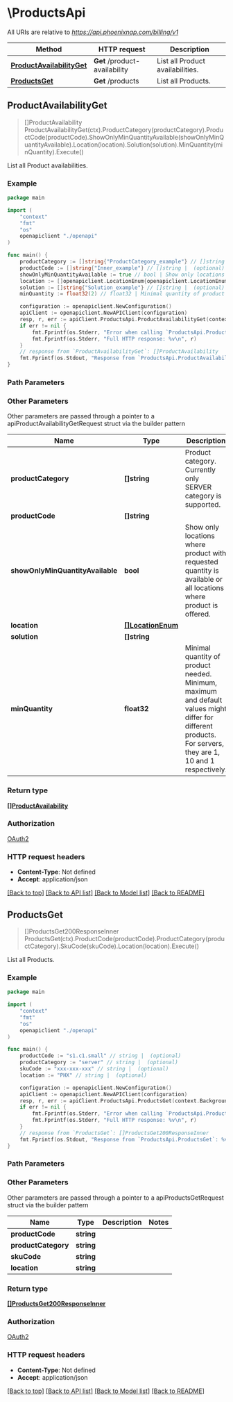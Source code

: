 # \ProductsApi

All URIs are relative to *https://api.phoenixnap.com/billing/v1*

Method | HTTP request | Description
------------- | ------------- | -------------
[**ProductAvailabilityGet**](ProductsApi.md#ProductAvailabilityGet) | **Get** /product-availability | List all Product availabilities.
[**ProductsGet**](ProductsApi.md#ProductsGet) | **Get** /products | List all Products.



## ProductAvailabilityGet

> []ProductAvailability ProductAvailabilityGet(ctx).ProductCategory(productCategory).ProductCode(productCode).ShowOnlyMinQuantityAvailable(showOnlyMinQuantityAvailable).Location(location).Solution(solution).MinQuantity(minQuantity).Execute()

List all Product availabilities.



### Example

```go
package main

import (
    "context"
    "fmt"
    "os"
    openapiclient "./openapi"
)

func main() {
    productCategory := []string{"ProductCategory_example"} // []string | Product category. Currently only SERVER category is supported. (optional)
    productCode := []string{"Inner_example"} // []string |  (optional)
    showOnlyMinQuantityAvailable := true // bool | Show only locations where product with requested quantity is available or all locations where product is offered. (optional) (default to true)
    location := []openapiclient.LocationEnum{openapiclient.LocationEnum("PHX")} // []LocationEnum |  (optional)
    solution := []string{"Solution_example"} // []string |  (optional)
    minQuantity := float32(2) // float32 | Minimal quantity of product needed. Minimum, maximum and default values might differ for different products. For servers, they are 1, 10 and 1 respectively. (optional)

    configuration := openapiclient.NewConfiguration()
    apiClient := openapiclient.NewAPIClient(configuration)
    resp, r, err := apiClient.ProductsApi.ProductAvailabilityGet(context.Background()).ProductCategory(productCategory).ProductCode(productCode).ShowOnlyMinQuantityAvailable(showOnlyMinQuantityAvailable).Location(location).Solution(solution).MinQuantity(minQuantity).Execute()
    if err != nil {
        fmt.Fprintf(os.Stderr, "Error when calling `ProductsApi.ProductAvailabilityGet``: %v\n", err)
        fmt.Fprintf(os.Stderr, "Full HTTP response: %v\n", r)
    }
    // response from `ProductAvailabilityGet`: []ProductAvailability
    fmt.Fprintf(os.Stdout, "Response from `ProductsApi.ProductAvailabilityGet`: %v\n", resp)
}
```

### Path Parameters



### Other Parameters

Other parameters are passed through a pointer to a apiProductAvailabilityGetRequest struct via the builder pattern


Name | Type | Description  | Notes
------------- | ------------- | ------------- | -------------
 **productCategory** | **[]string** | Product category. Currently only SERVER category is supported. | 
 **productCode** | **[]string** |  | 
 **showOnlyMinQuantityAvailable** | **bool** | Show only locations where product with requested quantity is available or all locations where product is offered. | [default to true]
 **location** | [**[]LocationEnum**](LocationEnum.md) |  | 
 **solution** | **[]string** |  | 
 **minQuantity** | **float32** | Minimal quantity of product needed. Minimum, maximum and default values might differ for different products. For servers, they are 1, 10 and 1 respectively. | 

### Return type

[**[]ProductAvailability**](ProductAvailability.md)

### Authorization

[OAuth2](../README.md#OAuth2)

### HTTP request headers

- **Content-Type**: Not defined
- **Accept**: application/json

[[Back to top]](#) [[Back to API list]](../README.md#documentation-for-api-endpoints)
[[Back to Model list]](../README.md#documentation-for-models)
[[Back to README]](../README.md)


## ProductsGet

> []ProductsGet200ResponseInner ProductsGet(ctx).ProductCode(productCode).ProductCategory(productCategory).SkuCode(skuCode).Location(location).Execute()

List all Products.



### Example

```go
package main

import (
    "context"
    "fmt"
    "os"
    openapiclient "./openapi"
)

func main() {
    productCode := "s1.c1.small" // string |  (optional)
    productCategory := "server" // string |  (optional)
    skuCode := "xxx-xxx-xxx" // string |  (optional)
    location := "PHX" // string |  (optional)

    configuration := openapiclient.NewConfiguration()
    apiClient := openapiclient.NewAPIClient(configuration)
    resp, r, err := apiClient.ProductsApi.ProductsGet(context.Background()).ProductCode(productCode).ProductCategory(productCategory).SkuCode(skuCode).Location(location).Execute()
    if err != nil {
        fmt.Fprintf(os.Stderr, "Error when calling `ProductsApi.ProductsGet``: %v\n", err)
        fmt.Fprintf(os.Stderr, "Full HTTP response: %v\n", r)
    }
    // response from `ProductsGet`: []ProductsGet200ResponseInner
    fmt.Fprintf(os.Stdout, "Response from `ProductsApi.ProductsGet`: %v\n", resp)
}
```

### Path Parameters



### Other Parameters

Other parameters are passed through a pointer to a apiProductsGetRequest struct via the builder pattern


Name | Type | Description  | Notes
------------- | ------------- | ------------- | -------------
 **productCode** | **string** |  | 
 **productCategory** | **string** |  | 
 **skuCode** | **string** |  | 
 **location** | **string** |  | 

### Return type

[**[]ProductsGet200ResponseInner**](ProductsGet200ResponseInner.md)

### Authorization

[OAuth2](../README.md#OAuth2)

### HTTP request headers

- **Content-Type**: Not defined
- **Accept**: application/json

[[Back to top]](#) [[Back to API list]](../README.md#documentation-for-api-endpoints)
[[Back to Model list]](../README.md#documentation-for-models)
[[Back to README]](../README.md)

